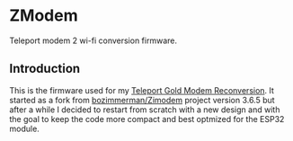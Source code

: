 # ZModem
Teleport modem 2 wi-fi conversion firmware.

## Introduction
This is the firmware used for my [Teleport Gold Modem Reconversion](https://www.markreds.it/2020/09/26/teleport-gold-modem-reconversion/).
It started as a fork from [bozimmerman/Zimodem](https://github.com/bozimmerman/Zimodem) project version 3.6.5 but after a while I decided to restart from scratch with a new design and with the goal to keep the code more compact and best optmized for the ESP32 module.

